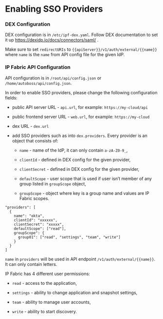 # Enabling SSO Providers

### DEX Configuration

DEX configuration is in `/etc/ipf-dex.yaml`. Follow DEX documentation to
set it up <https://dexidp.io/docs/connectors/saml/> .

Make sure to set `redirectURIs` to
`{{apiServer}}/v1/auth/external/{{name}}` where `name` is the `name`
from API config file for the given IdP.

### IP Fabric API Configuration

API configuration is in `/root/api/config.json` or
`/home/autoboss/api/config.json`.

In order to enable SSO providers, please change the following
configuration fields:

-   public API server URL - `api.url`, for example:
    `https://my-cloud/api`

-   public frontend server URL - `web.url`, for example:
    `https://my-cloud`

-   dex URL - `dex.url`

-   add SSO providers such as into `dex.providers`. Every provider is an
    object that consists of:

    -   `name` - name of the IdP, it can only contain `a-zA-Z0-9_`,

    -   `clientId` - defined in DEX config for the given provider,

    -   `clientSecret` - defined in DEX config for the given provider,

    -   `defaultScope` - user scope that is used if user isn’t member of
        any group listed in `groupScope` object,

    -   `groupScope` - object where key is a group name and values are
        IP Fabric scopes.

<div class="code panel pdl" style="border-width: 1px;">

<div class="codeContent panelContent pdl">

``` jscript
"providers": [
  {
    name": "okta",
    clientId": "xxxxxx",
    clientSecret": "xxxxx",
    defaultScope": ["read"],
    groupScope": {
      group01": ["read", "settings", "team", "write"]
    }
  }
]
```

</div>

</div>

<div>

<div>

`name` in `providers` will be used in API endpoint
`/v1/auth/external/{{name}}`. It can only contain letters.

</div>

</div>

<div>

<div>

IP Fabric has 4 different user permissions:

-   `read` - access to the application,

-   `settings` - ability to change application and snapshot settings,

-   `team` - ability to manage user accounts,

-   `write` - ability to start discovery.

</div>

</div>
